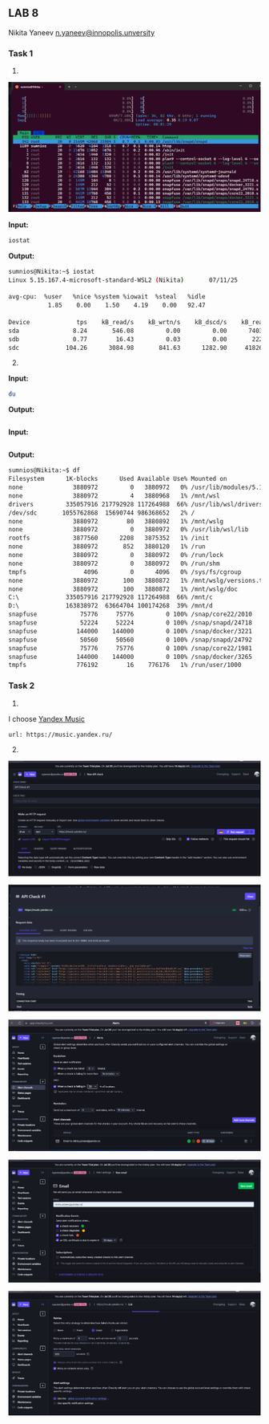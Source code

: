 ## LAB 8
Nikita Yaneev n.yaneev@innopolis.unversity

### Task 1


1. 

![alt text](image-2.png)


**Input:**
```sh
iostat
```

**Output:**

```sh
sumnios@Nikita:~$ iostat
Linux 5.15.167.4-microsoft-standard-WSL2 (Nikita)       07/11/25        _x86_64_        (8 CPU)

avg-cpu:  %user   %nice %system %iowait  %steal   %idle
           1.85    0.00    1.50    4.19    0.00   92.47

Device             tps    kB_read/s    kB_wrtn/s    kB_dscd/s    kB_read    kB_wrtn    kB_dscd
sda               8.24       546.08         0.00         0.00      74037          0          0
sdb               0.77        16.43         0.03         0.00       2228          4          0
sdc             104.26      3084.98       841.63      1282.90     418261     114108     173936
```



2. 


**Input:**
```sh
du
```

**Output:**

```sh
```



**Input:**

```sh

```

**Output:**

```sh
sumnios@Nikita:~$ df
Filesystem      1K-blocks      Used Available Use% Mounted on
none              3880972         0   3880972   0% /usr/lib/modules/5.15.167.4-microsoft-standard-WSL2
none              3880972         4   3880968   1% /mnt/wsl
drivers         335057916 217792928 117264988  66% /usr/lib/wsl/drivers
/dev/sdc       1055762868  15690744 986368652   2% /
none              3880972        80   3880892   1% /mnt/wslg
none              3880972         0   3880972   0% /usr/lib/wsl/lib
rootfs            3877560      2208   3875352   1% /init
none              3880972       852   3880120   1% /run
none              3880972         0   3880972   0% /run/lock
none              3880972         0   3880972   0% /run/shm
tmpfs                4096         0      4096   0% /sys/fs/cgroup
none              3880972       100   3880872   1% /mnt/wslg/versions.txt
none              3880972       100   3880872   1% /mnt/wslg/doc
C:\             335057916 217792928 117264988  66% /mnt/c
D:\             163838972  63664704 100174268  39% /mnt/d
snapfuse            75776     75776         0 100% /snap/core22/2010
snapfuse            52224     52224         0 100% /snap/snapd/24718
snapfuse           144000    144000         0 100% /snap/docker/3221
snapfuse            50560     50560         0 100% /snap/snapd/24792
snapfuse            75776     75776         0 100% /snap/core22/1981
snapfuse           144000    144000         0 100% /snap/docker/3265
tmpfs              776192        16    776176   1% /run/user/1000
```


### Task 2


1. 

I choose [Yandex Music](https://music.yandex.ru/)

```
url: https://music.yandex.ru/

```

2.

![alt text](image-3.png)


![alt text](image-4.png)

![alt text](image-7.png)

![alt text](image-5.png)

![alt text](image-8.png)
